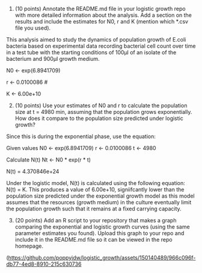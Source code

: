 1) (10 points) Annotate the README.md file in your logistic growth repo with more detailed information about the analysis. Add a section on the results and include the estimates for N0, r and K (mention which *.csv file you used).

This analysis aimed to study the dynamics of population growth of E.coli bacteria based on experimental data recording bacterial cell count over time in a test tube with the starting conditions of 100µl of an isolate of the bacterium and 900µl growth medium. 

  N0 <- exp(6.8941709) 
  
  r <- 0.0100086 #
  
  K <- 6.00e+10

2) (10 points) Use your estimates of N0 and r to calculate the population
size at t = 4980 min, assuming that the population grows exponentially.
How does it compare to the population size predicted under logistic
growth?

Since this is during the exponential phase, use the equation: 

Given values
N0 <- exp(6.8941709)
r <- 0.0100086
t <- 4980

Calculate N(t)
Nt <- N0 * exp(r * t)

N(t) = 4.370846e+24

Under the logistic model, N(t) is calculated using the following equation: N(t) = K. 
This produces a value of 6.00e+10, signiifcantly lower than the population size predicted under the exponential growth model as this model assumes that the resources (growth medium) in the culture eventually limit the population growth such that it remains at a fixed carrying capacity. 

3) (20 points) Add an R script to your repository that makes a graph
comparing the exponential and logistic growth curves (using the same
parameter estimates you found). Upload this graph to your repo and
include it in the README.md file so it can be viewed in the repo
homepage.

(https://github.com/poppyjdw/logistic_growth/assets/150140489/966c096f-db77-4ed8-8910-215c630736


